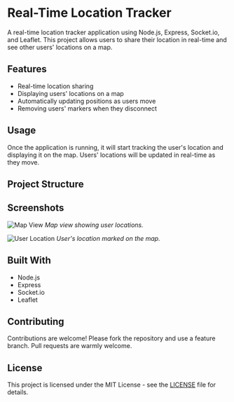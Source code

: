 # Real-Time Location Tracker

A real-time location tracker application using Node.js, Express, Socket.io, and Leaflet. This project allows users to share their location in real-time and see other users' locations on a map.

## Features

- Real-time location sharing
- Displaying users' locations on a map
- Automatically updating positions as users move
- Removing users' markers when they disconnect


## Usage

Once the application is running, it will start tracking the user's location and displaying it on the map. Users' locations will be updated in real-time as they move.

## Project Structure


## Screenshots

![Map View](images/map-view.png)
*Map view showing user locations.*

![User Location](images/user-location.png)
*User's location marked on the map.*

## Built With

- Node.js
- Express
- Socket.io
- Leaflet

## Contributing

Contributions are welcome! Please fork the repository and use a feature branch. Pull requests are warmly welcome.

## License

This project is licensed under the MIT License - see the [LICENSE](LICENSE) file for details.

